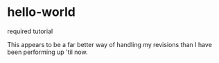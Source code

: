 # hello-world
required tutorial

This appears to be a far better way of handling my revisions than I have been performing up 'til now.
